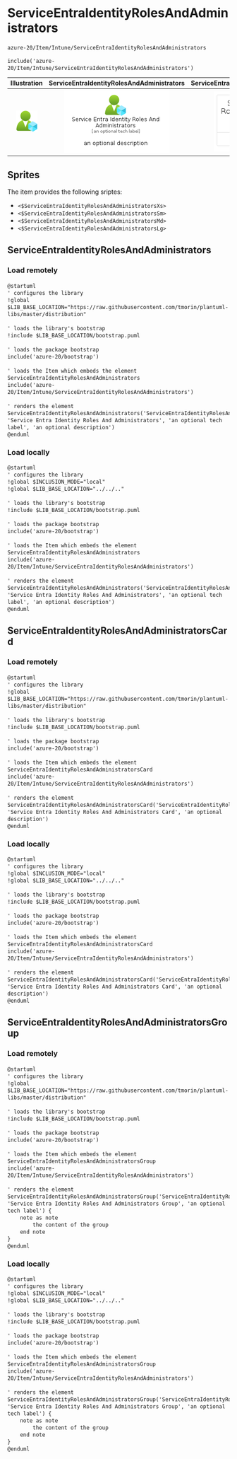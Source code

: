 # ServiceEntraIdentityRolesAndAdministrators


```text
azure-20/Item/Intune/ServiceEntraIdentityRolesAndAdministrators
```

```text
include('azure-20/Item/Intune/ServiceEntraIdentityRolesAndAdministrators')
```



| Illustration | ServiceEntraIdentityRolesAndAdministrators | ServiceEntraIdentityRolesAndAdministratorsCard | ServiceEntraIdentityRolesAndAdministratorsGroup |
| :---: | :---: | :---: | :---: |
| ![illustration for Illustration](../../../azure-20/Item/Intune/ServiceEntraIdentityRolesAndAdministrators.png) | ![illustration for ServiceEntraIdentityRolesAndAdministrators](../../../azure-20/Item/Intune/ServiceEntraIdentityRolesAndAdministrators.Local.png) | ![illustration for ServiceEntraIdentityRolesAndAdministratorsCard](../../../azure-20/Item/Intune/ServiceEntraIdentityRolesAndAdministratorsCard.Local.png) | ![illustration for ServiceEntraIdentityRolesAndAdministratorsGroup](../../../azure-20/Item/Intune/ServiceEntraIdentityRolesAndAdministratorsGroup.Local.png) |



## Sprites
The item provides the following sriptes:

- `<$ServiceEntraIdentityRolesAndAdministratorsXs>`
- `<$ServiceEntraIdentityRolesAndAdministratorsSm>`
- `<$ServiceEntraIdentityRolesAndAdministratorsMd>`
- `<$ServiceEntraIdentityRolesAndAdministratorsLg>`





## ServiceEntraIdentityRolesAndAdministrators

### Load remotely
```plantuml
@startuml
' configures the library
!global $LIB_BASE_LOCATION="https://raw.githubusercontent.com/tmorin/plantuml-libs/master/distribution"

' loads the library's bootstrap
!include $LIB_BASE_LOCATION/bootstrap.puml

' loads the package bootstrap
include('azure-20/bootstrap')

' loads the Item which embeds the element ServiceEntraIdentityRolesAndAdministrators
include('azure-20/Item/Intune/ServiceEntraIdentityRolesAndAdministrators')

' renders the element
ServiceEntraIdentityRolesAndAdministrators('ServiceEntraIdentityRolesAndAdministrators', 'Service Entra Identity Roles And Administrators', 'an optional tech label', 'an optional description')
@enduml
```

### Load locally
```plantuml
@startuml
' configures the library
!global $INCLUSION_MODE="local"
!global $LIB_BASE_LOCATION="../../.."

' loads the library's bootstrap
!include $LIB_BASE_LOCATION/bootstrap.puml

' loads the package bootstrap
include('azure-20/bootstrap')

' loads the Item which embeds the element ServiceEntraIdentityRolesAndAdministrators
include('azure-20/Item/Intune/ServiceEntraIdentityRolesAndAdministrators')

' renders the element
ServiceEntraIdentityRolesAndAdministrators('ServiceEntraIdentityRolesAndAdministrators', 'Service Entra Identity Roles And Administrators', 'an optional tech label', 'an optional description')
@enduml
```

## ServiceEntraIdentityRolesAndAdministratorsCard

### Load remotely
```plantuml
@startuml
' configures the library
!global $LIB_BASE_LOCATION="https://raw.githubusercontent.com/tmorin/plantuml-libs/master/distribution"

' loads the library's bootstrap
!include $LIB_BASE_LOCATION/bootstrap.puml

' loads the package bootstrap
include('azure-20/bootstrap')

' loads the Item which embeds the element ServiceEntraIdentityRolesAndAdministratorsCard
include('azure-20/Item/Intune/ServiceEntraIdentityRolesAndAdministrators')

' renders the element
ServiceEntraIdentityRolesAndAdministratorsCard('ServiceEntraIdentityRolesAndAdministratorsCard', 'Service Entra Identity Roles And Administrators Card', 'an optional description')
@enduml
```

### Load locally
```plantuml
@startuml
' configures the library
!global $INCLUSION_MODE="local"
!global $LIB_BASE_LOCATION="../../.."

' loads the library's bootstrap
!include $LIB_BASE_LOCATION/bootstrap.puml

' loads the package bootstrap
include('azure-20/bootstrap')

' loads the Item which embeds the element ServiceEntraIdentityRolesAndAdministratorsCard
include('azure-20/Item/Intune/ServiceEntraIdentityRolesAndAdministrators')

' renders the element
ServiceEntraIdentityRolesAndAdministratorsCard('ServiceEntraIdentityRolesAndAdministratorsCard', 'Service Entra Identity Roles And Administrators Card', 'an optional description')
@enduml
```

## ServiceEntraIdentityRolesAndAdministratorsGroup

### Load remotely
```plantuml
@startuml
' configures the library
!global $LIB_BASE_LOCATION="https://raw.githubusercontent.com/tmorin/plantuml-libs/master/distribution"

' loads the library's bootstrap
!include $LIB_BASE_LOCATION/bootstrap.puml

' loads the package bootstrap
include('azure-20/bootstrap')

' loads the Item which embeds the element ServiceEntraIdentityRolesAndAdministratorsGroup
include('azure-20/Item/Intune/ServiceEntraIdentityRolesAndAdministrators')

' renders the element
ServiceEntraIdentityRolesAndAdministratorsGroup('ServiceEntraIdentityRolesAndAdministratorsGroup', 'Service Entra Identity Roles And Administrators Group', 'an optional tech label') {
    note as note
        the content of the group
    end note
}
@enduml
```

### Load locally
```plantuml
@startuml
' configures the library
!global $INCLUSION_MODE="local"
!global $LIB_BASE_LOCATION="../../.."

' loads the library's bootstrap
!include $LIB_BASE_LOCATION/bootstrap.puml

' loads the package bootstrap
include('azure-20/bootstrap')

' loads the Item which embeds the element ServiceEntraIdentityRolesAndAdministratorsGroup
include('azure-20/Item/Intune/ServiceEntraIdentityRolesAndAdministrators')

' renders the element
ServiceEntraIdentityRolesAndAdministratorsGroup('ServiceEntraIdentityRolesAndAdministratorsGroup', 'Service Entra Identity Roles And Administrators Group', 'an optional tech label') {
    note as note
        the content of the group
    end note
}
@enduml
```

